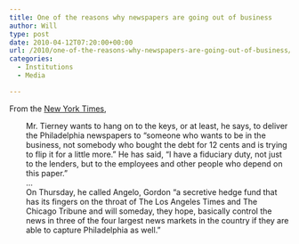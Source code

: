 ```yaml
---
title: One of the reasons why newspapers are going out of business
author: Will
type: post
date: 2010-04-12T07:20:00+00:00
url: /2010/one-of-the-reasons-why-newspapers-are-going-out-of-business/
categories:
  - Institutions
  - Media

---
```

From the [New York Times][1],

<p style="padding-left: 30px;">
  Mr. Tierney wants to hang on to the keys, or at least, he says, to deliver the Philadelphia newspapers to “someone who wants to be in the business, not somebody who bought the debt for 12 cents and is trying to flip it for a little more.” He has said, “I have a fiduciary duty, not just to the lenders, but to the employees and other people who depend on this paper.”<br /> &#8230;<br /> On Thursday, he called Angelo, Gordon “a secretive hedge fund that has its fingers on the throat of The Los Angeles Times and The Chicago Tribune and will someday, they hope, basically control the news in three of the four largest news markets in the country if they are able to capture Philadelphia as well.”
</p>

 [1]: http://www.nytimes.com/2010/04/12/business/media/12carr.html?ref=todayspaper&pagewanted=all